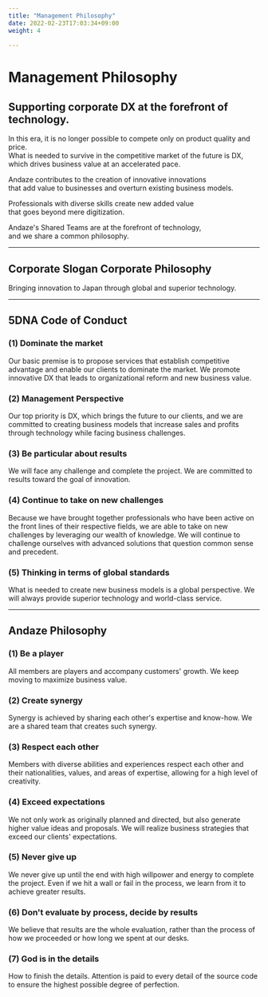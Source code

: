 ```yaml
---
title: "Management Philosophy"
date: 2022-02-23T17:03:34+09:00
weight: 4
 
---
```

# Management Philosophy
## Supporting corporate DX at the forefront of technology.
In this era, it is no longer possible to compete only on product quality and price.  
What is needed to survive in the competitive market of the future is DX,  
which drives business value at an accelerated pace.

Andaze contributes to the creation of innovative innovations  
that add value to businesses and overturn existing business models.  

Professionals with diverse skills create new added value  
that goes beyond mere digitization.  

Andaze's Shared Teams are at the forefront of technology,  
and we share a common philosophy.

***

## Corporate Slogan Corporate Philosophy
<font class="font-bold text-xl">Bringing innovation to Japan through global and superior technology.</font>

***

## 5DNA Code of Conduct
### (1)	Dominate the market
Our basic premise is to propose services that establish competitive advantage and enable our clients to dominate the market. We promote innovative DX that leads to organizational reform and new business value.

### (2)	Management Perspective
Our top priority is DX, which brings the future to our clients, and we are committed to creating business models that increase sales and profits through technology while facing business challenges.

### (3)	Be particular about results
We will face any challenge and complete the project. We are committed to results toward the goal of innovation.

### (4)	Continue to take on new challenges
Because we have brought together professionals who have been active on the front lines of their respective fields, we are able to take on new challenges by leveraging our wealth of knowledge. We will continue to challenge ourselves with advanced solutions that question common sense and precedent.

### (5)	Thinking in terms of global standards
What is needed to create new business models is a global perspective. We will always provide superior technology and world-class service.

***

## Andaze Philosophy
### (1)	Be a player
All members are players and accompany customers' growth. We keep moving to maximize business value.

### (2)	Create synergy
Synergy is achieved by sharing each other's expertise and know-how. We are a shared team that creates such synergy.

### (3)	Respect each other
Members with diverse abilities and experiences respect each other and their nationalities, values, and areas of expertise, allowing for a high level of creativity.

### (4)	Exceed expectations
We not only work as originally planned and directed, but also generate higher value ideas and proposals. We will realize business strategies that exceed our clients' expectations.

### (5)	Never give up
We never give up until the end with high willpower and energy to complete the project. Even if we hit a wall or fail in the process, we learn from it to achieve greater results.

### (6)	Don't evaluate by process, decide by results
We believe that results are the whole evaluation, rather than the process of how we proceeded or how long we spent at our desks.

### (7)	God is in the details
How to finish the details. Attention is paid to every detail of the source code to ensure the highest possible degree of perfection.